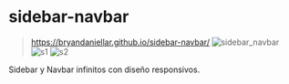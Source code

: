 # sidebar-navbar
> https://bryandaniellar.github.io/sidebar-navbar/
![sidebar_navbar](https://user-images.githubusercontent.com/97413969/225398244-1ce27b67-7f2d-4391-8a46-32c13aa08d73.PNG)
![s1](https://user-images.githubusercontent.com/97413969/225398595-3907036f-ad82-4379-925f-46febe3004c6.PNG)
![s2](https://user-images.githubusercontent.com/97413969/225398929-24b1ee68-268d-4bae-be5b-194be795e34e.PNG)

Sidebar y Navbar infinitos con diseño responsivos.
